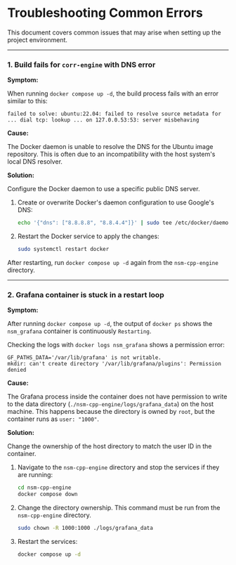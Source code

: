 # Troubleshooting Common Errors

This document covers common issues that may arise when setting up the project environment.

---

### 1. Build fails for `corr-engine` with DNS error

**Symptom:**

When running `docker compose up -d`, the build process fails with an error similar to this:

```
failed to solve: ubuntu:22.04: failed to resolve source metadata for ... dial tcp: lookup ... on 127.0.0.53:53: server misbehaving
```

**Cause:**

The Docker daemon is unable to resolve the DNS for the Ubuntu image repository. This is often due to an incompatibility with the host system's local DNS resolver.

**Solution:**

Configure the Docker daemon to use a specific public DNS server.

1.  Create or overwrite Docker's daemon configuration to use Google's DNS:
    ```bash
    echo '{"dns": ["8.8.8.8", "8.8.4.4"]}' | sudo tee /etc/docker/daemon.json
    ```

2.  Restart the Docker service to apply the changes:
    ```bash
    sudo systemctl restart docker
    ```

After restarting, run `docker compose up -d` again from the `nsm-cpp-engine` directory.

---

### 2. Grafana container is stuck in a restart loop

**Symptom:**

After running `docker compose up -d`, the output of `docker ps` shows the `nsm_grafana` container is continuously `Restarting`.

Checking the logs with `docker logs nsm_grafana` shows a permission error:

```
GF_PATHS_DATA='/var/lib/grafana' is not writable.
mkdir: can't create directory '/var/lib/grafana/plugins': Permission denied
```

**Cause:**

The Grafana process inside the container does not have permission to write to the data directory (`./nsm-cpp-engine/logs/grafana_data`) on the host machine. This happens because the directory is owned by `root`, but the container runs as `user: "1000"`.

**Solution:**

Change the ownership of the host directory to match the user ID in the container.

1.  Navigate to the `nsm-cpp-engine` directory and stop the services if they are running:
    ```bash
    cd nsm-cpp-engine
    docker compose down
    ```

2.  Change the directory ownership. This command must be run from the `nsm-cpp-engine` directory.
    ```bash
    sudo chown -R 1000:1000 ./logs/grafana_data
    ```

3.  Restart the services:
    ```bash
    docker compose up -d
    ```
